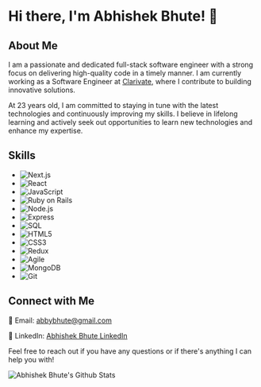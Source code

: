 # Hi there, I'm Abhishek Bhute! 👋

## About Me
I am a passionate and dedicated full-stack software engineer with a strong focus on delivering high-quality code in a timely manner. I am currently working as a Software Engineer at [Clarivate](https://clarivate.com/), where I contribute to building innovative solutions.

At 23 years old, I am committed to staying in tune with the latest technologies and continuously improving my skills. I believe in lifelong learning and actively seek out opportunities to learn new technologies and enhance my expertise.

## Skills

- ![Next.js](https://img.shields.io/badge/-Next.js-000000?style=flat&logo=next.js&logoColor=white)
- ![React](https://img.shields.io/badge/-React-61DAFB?style=flat&logo=react&logoColor=white)
- ![JavaScript](https://img.shields.io/badge/-JavaScript-F7DF1E?style=flat&logo=javascript&logoColor=black)
- ![Ruby on Rails](https://img.shields.io/badge/-Ruby%20on%20Rails-CC0000?style=flat&logo=ruby-on-rails&logoColor=white)
- ![Node.js](https://img.shields.io/badge/-Node.js-339933?style=flat&logo=node.js&logoColor=white)
- ![Express](https://img.shields.io/badge/-Express-000000?style=flat&logo=express&logoColor=white)
- ![SQL](https://img.shields.io/badge/-SQL-4479A1?style=flat&logo=postgresql&logoColor=white)
- ![HTML5](https://img.shields.io/badge/-HTML5-E34F26?style=flat&logo=html5&logoColor=white)
- ![CSS3](https://img.shields.io/badge/-CSS3-1572B6?style=flat&logo=css3&logoColor=white)
- ![Redux](https://img.shields.io/badge/-Redux-764ABC?style=flat&logo=redux&logoColor=white)
- ![Agile](https://img.shields.io/badge/-Agile-009FDA?style=flat&logo=agile&logoColor=white)
- ![MongoDB](https://img.shields.io/badge/-MongoDB-47A248?style=flat&logo=mongodb&logoColor=white)
- ![Git](https://img.shields.io/badge/-Git-F05032?style=flat&logo=git&logoColor=white)

## Connect with Me

📧 Email: [abbybhute@gmail.com](mailto:abbybhute@gmail.com)

💼 LinkedIn: [Abhishek Bhute LinkedIn](https://www.linkedin.com/in/abhishek-bhute-088796188/)

Feel free to reach out if you have any questions or if there's anything I can help you with!

<img align="left" alt="Abhishek Bhute's Github Stats" src="https://github-readme-stats.vercel.app/api?username=abhishekbhute&show_icons=true&hide_border=true&count_private=true&theme=transparent)" />

